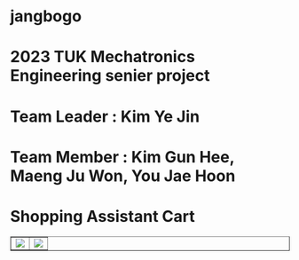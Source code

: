 # jangbogo
# 2023 TUK Mechatronics Engineering senier project
# Team Leader : Kim Ye Jin
# Team Member : Kim Gun Hee, Maeng Ju Won, You Jae Hoon

# Shopping Assistant Cart
<table border=1>
<tr>
  <td colspan="10">
    <img src="https://img.shields.io/badge/Python-3776AB?style=flat-square&logo=python&logoColor=white"/>
  </td>
  <td>
    <img src="https://img.shields.io/badge/C-A8B9CC?style=flat-square&logo=c&logoColor=black"/>
  </td>
</tr>
</table>
